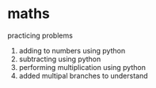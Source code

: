 # maths
practicing problems
1. adding to numbers using python
2. subtracting using python
3. performing multiplication using python 
4. added multipal branches to understand